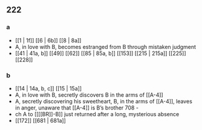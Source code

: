 ## 222
### a
- [[1 | 1f]] [[6 | 6b]] [[8 | 8a]] 
- A, in love with B, becomes estranged from B through mistaken judgment
- [[41 | 41a, b]] [[49]] [[62]] [[85 | 85a, b]] [[153]] [[215 | 215a]] [[225]] [[228]] 

### b
- [[14 | 14a, b, c]] [[15 | 15a]] 
- A, in love with B, secretly discovers B in the arms of [[A-4]]
- A, secretly discovering his sweetheart, B, in the arms of [[A-4]], leaves in anger, unaware that [[A-4]] is B’s brother 708 -
- ch A to [[[[BR]]-B]] just returned after a long, mysterious absence
- [[172]] [[681 | 681a]] 

